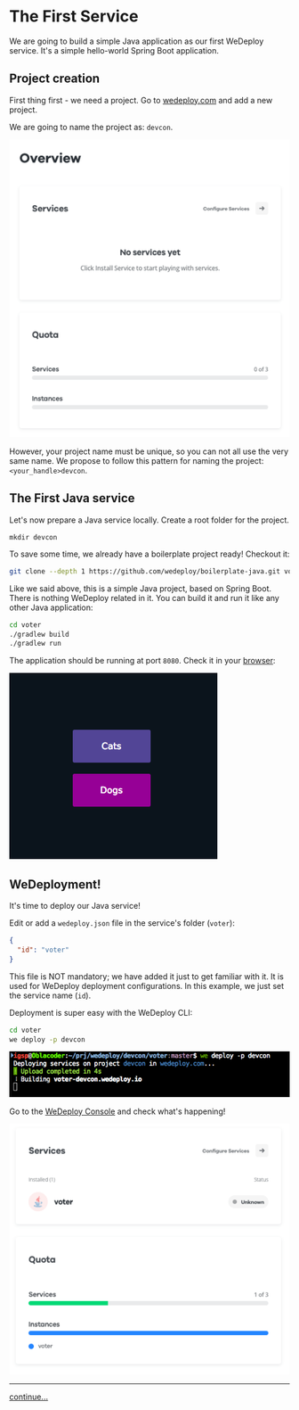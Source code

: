 # The First Service

We are going to build a simple Java application as our first WeDeploy service.
It's a simple hello-world Spring Boot application.


## Project creation

First thing first - we need a project. Go to [wedeploy.com](http://wedeploy.com) and add a new project.

We are going to name the project as: `devcon`.

![](gfx/02-empty-project.png)

However, your project name must be unique, so you can not all use the very same name. We propose to follow this pattern for naming the project: `<your_handle>devcon`.


## The First Java service

Let's now prepare a Java service locally. Create a root folder for the project.


```shell
mkdir devcon
```

To save some time, we already have a boilerplate project ready! Checkout it:

```bash
git clone --depth 1 https://github.com/wedeploy/boilerplate-java.git voter
```

Like we said above, this is a simple Java project, based on Spring Boot. There is nothing WeDeploy related in it. You can build it and run it like any other Java application:


```bash
cd voter
./gradlew build
./gradlew run
```

The application should be running at port `8080`. Check it in your [browser](http://localhost:8080):

![](gfx/02-voter.png)


## WeDeployment!

It's time to deploy our Java service!

Edit or add a `wedeploy.json` file in the service's folder (`voter`):


```json
{
  "id": "voter"
}

```

This file is NOT mandatory; we have added it just to get familiar with it. It is used for WeDeploy deployment configurations. In this example, we just set the service name (`id`).


Deployment is super easy with the WeDeploy CLI:


```bash
cd voter
we deploy -p devcon
```

![](gfx/02-voter-build.png)

Go to the [WeDeploy Console](http://console.wedeploy.com) and check what's happening!

![](gfx/02-voter-online.png)

---

[continue...](03-add-the-data.md)